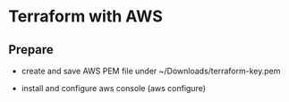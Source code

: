 # Terraform with AWS

## Prepare

- create and save AWS PEM file under ~/Downloads/terraform-key.pem

- install and configure aws console (aws configure)
